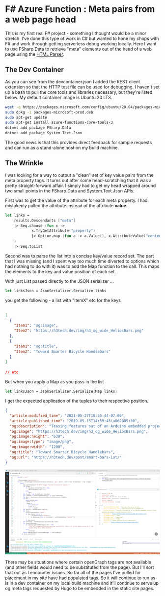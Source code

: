# F# Azure Function : Meta pairs from a web page head

This is my first real F# project - something I thought would be a minor stretch. I've done this type of work in C# but wanted to hone my chops with F# and work through getting serverless debug working locally. Here I want to use FSharp.Data to retrieve "meta" elements out of the head of a web page using the [HTML Parser](https://fsprojects.github.io/FSharp.Data/library/HtmlParser.html).

## The Dev Container

As you can see from the devcontainer.json I added the REST client extension so that the HTTP test file can be used for debugging. I haven't set up a bash to pull the core tools and libraries necessary, but they're listed below. My default container image is Ubuntu 20 LTS.

```bash
wget -q https://packages.microsoft.com/config/ubuntu/20.04/packages-microsoft-prod.deb
sudo dpkg -i packages-microsoft-prod.deb
sudo apt-get update
sudo apt-get install azure-functions-core-tools-3
dotnet add package FSharp.Data
dotnet add package System.Text.Json
```

The good news is that this provides direct feedback for sample requests and can run as a stand-alone host on my build machine.

## The Wrinkle

I was looking for a way to output a "clean" set of key value pairs from the meta property tags. It turns out after some head-scratching that it was a pretty straight-forward affair. I simply had to get my head wrapped around two small points in the FSharp.Data and System.Text.Json APIs.

First was to get the value of the attribute for each meta property. I had mistakenly pulled the attribute instead of the attribute **value**.

```fsharp
let links = 
    results.Descendants ["meta"]
    |> Seq.choose (fun x -> 
            x.TryGetAttribute("property")
            |> Option.map (fun a -> a.Value(), x.AttributeValue("content"))
    )
    |> Seq.toList
```

Second was to parse the list into a concise key/value record set. The part that I was missing (and I spent way too much time diverted to options which had nothing to do with it) was to add the Map function to the call. This maps the elements to the key and value position of each set. 

With just List passed directly to the JSON serializer ...

```fsharp
let linksJson = JsonSerializer.Serialize links
```

you get the following - a list with "ItemX" etc for the keys

```json

[
  {
    "Item1": "og:image",
    "Item2": "https://h3tech.dev/img/h3_og_wide_HeliosBars.png"
  },
  {
    "Item1": "og:title",
    "Item2": "Toward Smarter Bicycle Handlebars"
  }
]

// etc
```

But when you apply a Map as you pass in the list

```fsharp
let linksJson = JsonSerializer.Serialize(Map links)
```

I get the expected application of the tuples to their respective position.

```json
{
  "article:modified_time": "2021-05-27T18:55:44-07:00",
  "article:published_time": "2019-05-15T14:59:43\u002B05:30",
  "og:description": "Teasing features out of an Arduino embedded project using Android and Google Location Services APIs",
  "og:image": "https://h3tech.dev/img/h3_og_wide_HeliosBars.png",
  "og:image:height": "630",
  "og:image:type": "image/png",
  "og:image:width": "1200",
  "og:title": "Toward Smarter Bicycle Handlebars",
  "og:url": "https://h3tech.dev/post/smart-bars-iot/"
}
```
![F# in Dev Container](Screenshot.png)

There may be situations where certain openGraph tags are not available (and other fields would need to be substituted from the page). But I'll sort that out as I encounter issues. So far all of the pages I've pulled for placement in my site have had populated tags. So it will continue to run as-is in a dev container on my local build machine and it'll continue to serve up og meta tags requested by Hugo to be embedded in the static site pages.